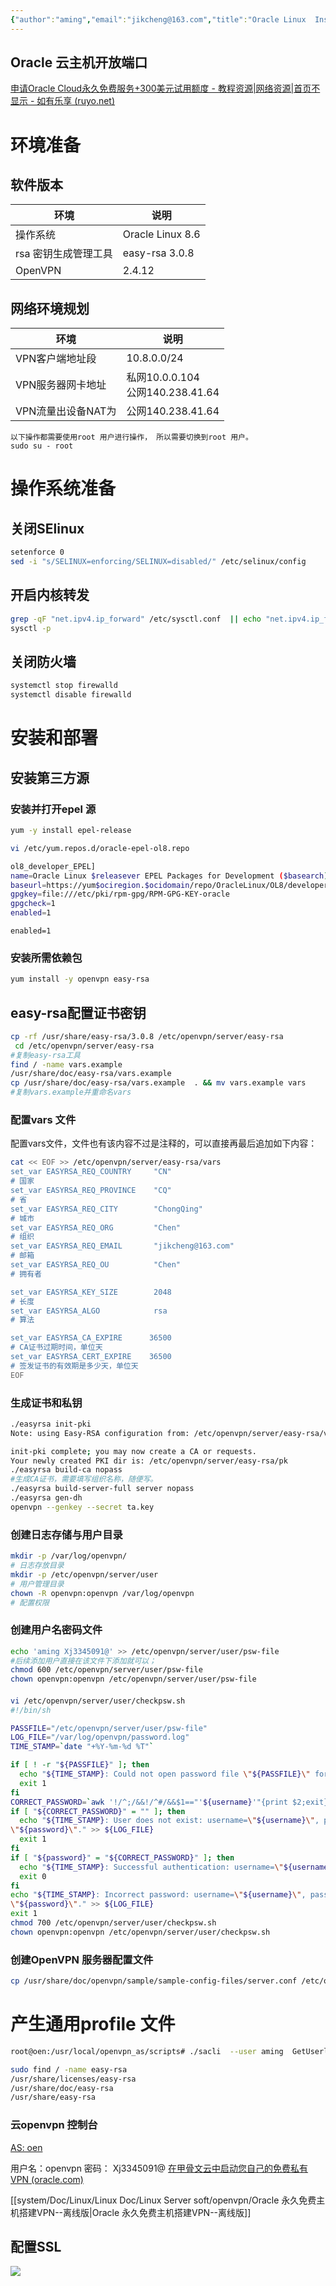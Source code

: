 ```yaml
---
{"author":"aming","email":"jikcheng@163.com","title":"Oracle Linux  Install openvpn","creation_date":"2022-06-27 15:57","Last modified date":"2022-11-25 16:00","tags":"Oracle Linux  Install openvpn","File Folder with relative path":"system/Doc/Linux/Linux Doc/Linux Server soft/openvpn","remark":null,"other":null,"dg-publish":true,"permalink":"/system/doc/linux/linux-doc/linux-server-soft/openvpn/oracle-linux-install-openvpn/","dgPassFrontmatter":true}
---
```



## Oracle 云主机开放端口

[申请Oracle Cloud永久免费服务+300美元试用额度 - 教程资源|网络资源|首页不显示 - 如有乐享 (ruyo.net)](https://51.ruyo.net/14138.html#13)
# 环境准备
## 软件版本 
| 环境                 | 说明             |
| -------------------- | ---------------- |
| 操作系统             | Oracle Linux 8.6 |
| rsa 密钥生成管理工具 | easy-rsa 3.0.8   |
| OpenVPN              | 2.4.12           | 
  
## 网络环境规划
| 环境               | 说明                                |
| ------------------ | ----------------------------------- |
| VPN客户端地址段    | 10.8.0.0/24                        |
| VPN服务器网卡地址  | 私网10.0.0.104<br>公网140.238.41.64 |
| VPN流量出设备NAT为 | 公网140.238.41.64                   | 


```ad-warning
以下操作都需要使用root 用户进行操作， 所以需要切换到root 用户。
sudo su - root

```

# 操作系统准备
##  关闭SElinux
```bash
setenforce 0
sed -i "s/SELINUX=enforcing/SELINUX=disabled/" /etc/selinux/config
```
## 开启内核转发

```bash
grep -qF "net.ipv4.ip_forward" /etc/sysctl.conf  || echo "net.ipv4.ip_forward = 1" >> /etc/sysctl.conf
sysctl -p
```
## 关闭防火墙
```bash
systemctl stop firewalld
systemctl disable firewalld
```
# 安装和部署
## 安装第三方源
### 安装并打开epel 源

```bash
yum -y install epel-release
```

```bash
vi /etc/yum.repos.d/oracle-epel-ol8.repo

ol8_developer_EPEL]
name=Oracle Linux $releasever EPEL Packages for Development ($basearch)
baseurl=https://yum$ociregion.$ocidomain/repo/OracleLinux/OL8/developer/EPEL/$basearch/
gpgkey=file:///etc/pki/rpm-gpg/RPM-GPG-KEY-oracle
gpgcheck=1
enabled=1
```

```ad-warning
enabled=1
```

###  安装所需依赖包
```bash
yum install -y openvpn easy-rsa
```

## easy-rsa配置证书密钥
```bash
cp -rf /usr/share/easy-rsa/3.0.8 /etc/openvpn/server/easy-rsa
 cd /etc/openvpn/server/easy-rsa
#复制easy-rsa工具
find / -name vars.example
/usr/share/doc/easy-rsa/vars.example
cp /usr/share/doc/easy-rsa/vars.example  . && mv vars.example vars
#复制vars.example并重命名vars
```
### 配置vars 文件
  配置vars文件，文件也有该内容不过是注释的，可以直接再最后追加如下内容：

```bash
cat << EOF >> /etc/openvpn/server/easy-rsa/vars
set_var EASYRSA_REQ_COUNTRY     "CN"
# 国家
set_var EASYRSA_REQ_PROVINCE    "CQ"
# 省
set_var EASYRSA_REQ_CITY        "ChongQing"
# 城市
set_var EASYRSA_REQ_ORG         "Chen"
# 组织
set_var EASYRSA_REQ_EMAIL       "jikcheng@163.com"
# 邮箱
set_var EASYRSA_REQ_OU          "Chen"
# 拥有者

set_var EASYRSA_KEY_SIZE        2048
# 长度
set_var EASYRSA_ALGO            rsa
# 算法

set_var EASYRSA_CA_EXPIRE      36500
# CA证书过期时间，单位天
set_var EASYRSA_CERT_EXPIRE    36500
# 签发证书的有效期是多少天，单位天
EOF
```

### 生成证书和私钥
```bash
./easyrsa init-pki
Note: using Easy-RSA configuration from: /etc/openvpn/server/easy-rsa/vars

init-pki complete; you may now create a CA or requests.
Your newly created PKI dir is: /etc/openvpn/server/easy-rsa/pk
./easyrsa build-ca nopass
#生成CA证书，需要填写组织名称，随便写。
./easyrsa build-server-full server nopass
./easyrsa gen-dh
openvpn --genkey --secret ta.key
```

### 创建日志存储与用户目录
```bash
mkdir -p /var/log/openvpn/
# 日志存放目录
mkdir -p /etc/openvpn/server/user
# 用户管理目录
chown -R openvpn:openvpn /var/log/openvpn
# 配置权限
```

###  创建用户名密码文件
```bash
echo 'aming Xj3345091@' >> /etc/openvpn/server/user/psw-file
#后续添加用户直接在该文件下添加就可以；
chmod 600 /etc/openvpn/server/user/psw-file
chown openvpn:openvpn /etc/openvpn/server/user/psw-file
```
####
```bash
vi /etc/openvpn/server/user/checkpsw.sh
#!/bin/sh

PASSFILE="/etc/openvpn/server/user/psw-file"
LOG_FILE="/var/log/openvpn/password.log"
TIME_STAMP=`date "+%Y-%m-%d %T"`

if [ ! -r "${PASSFILE}" ]; then
  echo "${TIME_STAMP}: Could not open password file \"${PASSFILE}\" for reading." >>  ${LOG_FILE}
  exit 1
fi
CORRECT_PASSWORD=`awk '!/^;/&&!/^#/&&$1=="'${username}'"{print $2;exit}' ${PASSFILE}`
if [ "${CORRECT_PASSWORD}" = "" ]; then
  echo "${TIME_STAMP}: User does not exist: username=\"${username}\", password=
\"${password}\"." >> ${LOG_FILE}
  exit 1
fi
if [ "${password}" = "${CORRECT_PASSWORD}" ]; then
  echo "${TIME_STAMP}: Successful authentication: username=\"${username}\"." >> ${LOG_FILE}
  exit 0
fi
echo "${TIME_STAMP}: Incorrect password: username=\"${username}\", password=
\"${password}\"." >> ${LOG_FILE}
exit 1
chmod 700 /etc/openvpn/server/user/checkpsw.sh
chown openvpn:openvpn /etc/openvpn/server/user/checkpsw.sh
```
### 创建OpenVPN 服务器配置文件
```bash
cp /usr/share/doc/openvpn/sample/sample-config-files/server.conf /etc/openvpn/server/server.conf
```




# 产生通用profile 文件
```bash
root@oen:/usr/local/openvpn_as/scripts# ./sacli  --user aming  GetUserlogin
```



```bash
sudo find / -name easy-rsa
/usr/share/licenses/easy-rsa
/usr/share/doc/easy-rsa
/usr/share/easy-rsa
```


### 云openvpn 控制台
[AS: oen](https://168.138.210.126/admin/status_overview)


用户名：openvpn
密码： Xj3345091@
[在甲骨文云中启动您自己的免费私有VPN (oracle.com)](https://blogs.oracle.com/developers/post/launching-your-own-free-private-vpn-in-the-oracle-cloud)

[[system/Doc/Linux/Linux Doc/Linux Server soft/openvpn/Oracle 永久免费主机搭建VPN--离线版\|Oracle 永久免费主机搭建VPN--离线版]]

## 配置SSL 
![](https://www.aming.work:8084/images/2022/10/24/20221024172858.png)
